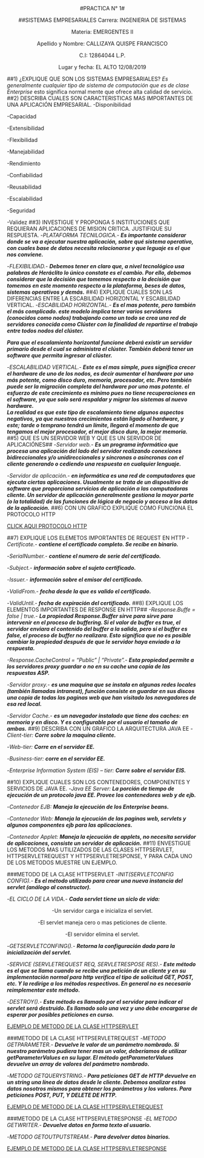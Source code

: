 <CENTER> 
#PRACTICA N° 1#
  
##SISTEMAS EMPRESARIALES
Carrera:    INGENIERIA DE SISTEMAS 

Materia:    EMERGENTES II

Apellido y Nombre:  CALLIZAYA QUISPE FRANCISCO

C.I:    12864044 L.P.

Lugar y fecha:  EL ALTO 12/08/2019
</CENTER>

##1) ¿EXPLIQUE QUE SON LOS SISTEMAS EMPRESARIALES?
*Es generalmente cualquier tipo de sistema de computación que es de clase Enterprise* esto significa normal mente que ofrece alta calidad de servicio. 
##2) DESCRIBA CUALES SON CARACTERISTICAS MAS IMPORTANTES DE UNA APLICACIÓN EMPRESARIAL.
-Disponibilidad

-Capacidad

-Extensibilidad

-Flexibilidad

-Manejabilidad

-Rendimiento

-Confiabilidad

-Reusabilidad

-Escalabilidad

-Seguridad

-Validez
##3) INVESTIGUE Y PROPONGA 5 INSTITUCIONES QUE REQUIERAN APLICACIONES DE MISION CRITICA. JUSTIFIQUE SU RESPUESTA.
-*PLATAFORMA TECNILOGICA.-* 
***Es importante considerar donde se va a ejecutar nuestra aplicación, sobre qué sistema operativo, con cuales base de datos necesita relacionarse y que leguaje es el que nos conviene.***

-*FLEXIBILIDAD.-* 
***Debemos tener en claro que, a nivel tecnológico usa palabras de Heráclito lo único constate es el cambio. Por ello, debemos considerar que la decisión que tomemos respecto a la decisión que tomemos en este momento respecto a la plataforma, beses de datos, sistemas operativos y demás.***
##4) EXPLIQUE CUALES SON LAS DIFERENCIAS ENTRE LA ESCABILIDAD HORIZONTAL Y ESCABILIDAD VERTICAL.
 -*ESCABILIDAD HORIZONTAL.-* 
 ***Es el mas potente, pero también el más complicado. este modelo implica tener varios servidores (conocidos como nodos) trabajando como un todo se crea una red de servidores conocida como Clúster con la finalidad de repartirse el trabajo entre todos nodos del clúster.***

***Para que el escalamiento horizontal funcione deberá existir un servidor primario desde el cual se administra el clúster. También deberá tener un software que permita ingresar al clúster.***

-*ESCALABILIDAD VERTICAL.-* 
***Este es el mas simple, pues significa crecer el hardware de uno de los nodos, es decir aumentar el hardware por uno más potente, como disco duro, memoria, procesador, etc. Pero también puede ser la migración completa del hardware por uno mas potente. el esfuerzo de este crecimiento es mínimo pues no tiene recuperaciones en el software, ya que solo será respaldar y migrar los sistemas al nuevo hardware.  
La realidad es que este tipo de escalamiento tiene algunos aspectos negativos, ya que nuestros crecimientos están ligado al hardware, y este; tarde o temprano tendrá un límite, llegará el momento de que tengamos el mejor procesador, el mejor disco duro, la mejor memoria.*** 
##5) QUE ES UN SERVIDOR WEB Y QUE ES UN SERVIDOR DE APLICACIÓNES##
 -*Servidor web.-* 
 ***Es un programa informático que procesa una aplicación del lado del servidor realizando conexiones bidireccionales y/o unidireccionales y síncronas o asíncronas con el cliente generando o cediendo una respuesta en cualquier lenguaje.***

-*Servidor de aplicación.-* 
***en informática es una red de computadores que ejecuta ciertas aplicaciones. Usualmente se trata de un dispositivo de software que proporciona servicios de aplicación a las computadoras cliente. Un servidor de aplicación generalmente gestiona la mayor parte (o la totalidad) de las funciones de lógica de negocio   y acceso a los datos de la aplicación.***
##6) CON UN GRAFICO EXPLIQUE COMO FUNCIONA EL PROTOCOLO HTTP

[CLICK AQUI PROTOCOLO HTTP](https://www.google.com/imgres?imgurl=https%3A%2F%2Fimage.slidesharecdn.com%2Fpresentacionhttp-https-dns-140922001131-phpapp02%2F95%2Fpresentacion-httphttpsdns-4-638.jpg%3Fcb%3D1411345623&imgrefurl=https%3A%2F%2Fes.slideshare.net%2Fjalvarezpiedra%2Fpresentacion-httphttpsdns&docid=WfyX4-e8X2B3wM&tbnid=PTgcHNRtK-rfoM%3A&vet=10ahUKEwi8w9LEo_7jAhVPo1kKHbGkCPQQMwhVKAUwBQ..i&w=638&h=479&bih=920&biw=1920&q=funcionamiento%20de%20PROTOCOLO%20HTTP&ved=0ahUKEwi8w9LEo_7jAhVPo1kKHbGkCPQQMwhVKAUwBQ&iact=mrc&uact=8)

##7) EXPLIQUE LOS ELEMETOS IMPORTANTES DE REQUEST EN HTTP
-*Certifícate.-* 
***contiene el certificado completo. Se recibe en binario.***

-*SerialNumber.-* 
***contiene el numero de serie del certificado.***

-*Subject.-* 
***información sobre el sujeto certificado.***

-*Issuer.-*
 ***información sobre el emisor del certificado.***

-*ValidFrom.-* 
***fecha desde la que es valido el certificado.***

-*ValidUntil.-* 
***fecha de expiración del certificado.*** 
##8) EXPLIQUE LOS ELEMENTOS IMPORTANTES DE RESPONSE EN HTTP##
*-Response.Buffe =  false | true.-*
***La propiedad Response.Buffer sirve para sirve para intervenir en el proceso de buffering. Si el valor de buffer es true, el servidor enviara el contenido del buffer a la salida, pero si el buffer es false, el proceso de buffer no realizara. Esto significa que no es posible cambiar la propiedad después de que le servidor haya enviado a la respuesta.***

*-Response.CacheControl = “Public” | “Private”.-*
***Esta propiedad permite a los servidores proxy guardar o no en su cache una copia de las respuestas  ASP.***

-*Servidor proxy.-* 
***es una maquina que se instala en algunas redes locales  (también llamadas intranest), función consiste en guardar en sus discos una copia de todas las paginas web que han visitado los navegadores de esa red local.***

-*Servidor Cache.-* 
***es un navegador instalado que tiene dos caches: en memoria y en disco. Y es configurable por el usuario el tamaño de ambas.***
##9) DESCRIBA CON UN GRAFICO LA ARQUITECTURA JAVA EE
-*Client-tier:* 
***Corre sobre la maquina cliente.***

-*Web-tier:* 
***Corre  en el servidor EE.***

-*Business-tier:* 
***corre en el servidor EE.***

-*Enterprise Information System (EIS) – tier:* 
***Corre sobre el servidor EIS.***
 

##10) EXPLIQUE CUALES SON LOS CONTENEDORES, COMPONENTES Y SERVICIOS DE JAVA EE.
-*Java EE Server:* 
***La porción de tiempo de ejecución de un protocolo java EE. Provee los contenedores web y de ejb.***

-*Contenedor EJB:* 
***Maneja la ejecución de los Enterprise beans.***

-*Contenedor Web:* 
***Maneja la ejecución de las paginas web, servlets y algunos componentes ejb para las aplicaciones.***

-*Contenedor Applet:* 
***Maneja la ejecución de applets, no necesita servidor de aplicaciones, consiste un servidor de aplicación.***
##11) ENVESTIGUE LOS METODOS MAS UTILIZADOS DE LAS CLASES HTTPSERVLET, HTTPSERVLETREQUEST Y HTTPSERVLETRESPONSE, Y PARA CADA UNO DE LOS METODOS MUESTRE UN EJEMPLO.

###METODO DE LA CLASE HTTPSERVLET
-*INIT(SERVLETCONFIG CONFIG).-* 
***Es el método utilizado para crear una nueva instancia del servlet (análogo al constructor).***

-*EL CICLO DE LA VIDA.-* 
***Cada servlet tiene un siclo de vida:***
<center>
-Un servidor carga e inicializa el servlet.

-El servlet maneja cero o mas peticiones de cliente.

 -El servidor elimina el servlet.
</center>

-*GETSERVLETCONFING().-* 
***Retorna la configuración dada para la inicialización del servlet.***

-*SERVICE (SERVLETREQUEST REQ, SERVLETRESPOSE RES).-* 
***Este método es el que se llama cuando se recibe una petición de un cliente y en su implementación normal para http verifica el tipo de solicitud GET, POST, etc. Y la redirige a los métodos respectivos. En general no es necesario reimplementar este método.***

-*DESTROY().-* 
***Este método es llamado por el servidor para indicar el servlet será destruido. Es llamado solo una vez y uno debe encargarse de esperar por posibles peticiones en curso.***

[EJEMPLO DE METODO DE LA CLASE HTTPSERVLET](https://www.google.com/imgres?imgurl=https%3A%2F%2Fimage.slidesharecdn.com%2Fclaseservlet-150224180109-conversion-gate01%2F95%2Fclase-servlet-anlisis-de-sistemas-6-638.jpg%3Fcb%3D1424800922&imgrefurl=https%3A%2F%2Fes.slideshare.net%2Fjoseht8%2Fclase-servlet-anlisis-de-sistemas&docid=sxEtvJnflZeT5M&tbnid=EvOhYoNPSMV5GM%3A&vet=10ahUKEwi28Neipf7jAhWGxVkKHWeGDrQQMwg_KAAwAA..i&w=638&h=479&bih=920&biw=1920&q=EJEMPLO%20DE%20LA%20CLASE%20HTTPSERVLET&ved=0ahUKEwi28Neipf7jAhWGxVkKHWeGDrQQMwg_KAAwAA&iact=mrc&uact=8)

###METODO DE LA CLASE HTTPSERVLETREQUEST
  -*METODO GETPARAMETER.-* 
  ***Devuelve le valor de un parámetro nombrado. Si nuestro parámetro pudiera tener mas un valor, deberíamos de utilizar getParameterValues en su lugar. El método getParameterValues devuelve un array de valores del parámetro nombrado.***

-*METODO GETQUERYSTRING.-* 
***Para peticiones GET de HTTP devuelve en un string una línea de datos desde le cliente. Debemos analizar estos datos nosotros mismos para obtener los parámetros y los valores. Para peticiones POST, PUT, Y DELETE DE HTTP.***

[EJEMPLO DE METODO DE LA CLASE HTTPSERVLETREQUEST](https://www.google.com/imgres?imgurl=https%3A%2F%2Fslideplayer.es%2Fslide%2F3414386%2F12%2Fimages%2F14%2FSERVLET%253A%2BEjemplo%2B1%2B%2528HolaFigura.class%2529.jpg&imgrefurl=https%3A%2F%2Fslideplayer.es%2Fslide%2F3414386%2F&docid=HqtnK887DCS7nM&tbnid=ugPLs4b28JMG1M%3A&vet=10ahUKEwiNtpeQpv7jAhXFuVkKHbK-BakQMwg_KAAwAA..i&w=960&h=720&bih=920&biw=1920&q=EJEMPLO%20DE%20LA%20CLASE%20HTTPSERVLETREQUEST&ved=0ahUKEwiNtpeQpv7jAhXFuVkKHbK-BakQMwg_KAAwAA&iact=mrc&uact=8)

###METODO DE LA CLASE HTTPSERVLETRESPONSE
  -*EL METODO GETWRITER.-* 
  ***Devuelve datos en forma texto al usuario.***

  -*METODO GETOUTPUTSTREAM.-* 
  ***Para devolver datos binarios.***
  
[EJEMPLO DE METODO DE LA CLASE HTTPSERVLETRESPONSE](https://www.google.com/imgres?imgurl=https%3A%2F%2Fslideplayer.es%2Fslide%2F3414386%2F12%2Fimages%2F15%2FSERVLET%253A%2BEjemplo%2B2%2B%2528FolderRoot.class%2529.jpg&imgrefurl=https%3A%2F%2Fslideplayer.es%2Fslide%2F3414386%2F&docid=HqtnK887DCS7nM&tbnid=HWUCDEgbS_8djM%3A&vet=10ahUKEwi_9vHOpv7jAhVPnFkKHeEqDd8QMwg_KAAwAA..i&w=960&h=720&bih=920&biw=1920&q=EJEMPLO%20DE%20LA%20CLASE%20HTTPSERVLETRESPONSE&ved=0ahUKEwi_9vHOpv7jAhVPnFkKHeEqDd8QMwg_KAAwAA&iact=mrc&uact=8)
